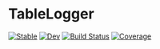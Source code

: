 # TableLogger

[![Stable](https://img.shields.io/badge/docs-stable-blue.svg)](https://wikunia.github.io/TableLogger.jl/stable)
[![Dev](https://img.shields.io/badge/docs-dev-blue.svg)](https://wikunia.github.io/TableLogger.jl/dev)
[![Build Status](https://github.com/wikunia/TableLogger.jl/actions/workflows/CI.yml/badge.svg?branch=main)](https://github.com/wikunia/TableLogger.jl/actions/workflows/CI.yml?query=branch%3Amain)
[![Coverage](https://codecov.io/gh/wikunia/TableLogger.jl/branch/main/graph/badge.svg)](https://codecov.io/gh/wikunia/TableLogger.jl)
